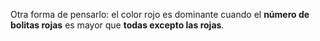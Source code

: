 Otra forma de pensarlo: el color rojo es dominante cuando el **número de bolitas rojas** es mayor que **todas excepto las rojas**.